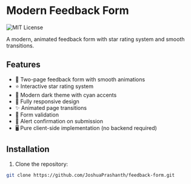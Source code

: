 # Modern Feedback Form

![MIT License](https://img.shields.io/badge/License-MIT-blue.svg)

A modern, animated feedback form with star rating system and smooth transitions.

## Features

- 🚀 Two-page feedback form with smooth animations
- ⭐ Interactive star rating system
- 🎨 Modern dark theme with cyan accents
- 📱 Fully responsive design
- ✨ Animated page transitions
- 📝 Form validation
- 📨 Alert confirmation on submission
- 🖥️ Pure client-side implementation (no backend required)

## Installation

1. Clone the repository:
```bash
git clone https://github.com/JoshuaPrashanth/feedback-form.git